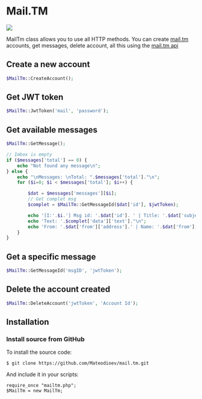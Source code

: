 Mail.TM
=======

![](https://i.imgur.com/ob0h4xk.png)

MailTm class allows you to use all HTTP methods. You can create [mail.tm](https://mail.tm) accounts, get messages, delete account, all this using the [mail.tm api](https://api.mail.tm)

Create a new account
--------

```php
$MailTm::CreateAccount();

```

Get JWT token
--------

```php
$MailTm::JwtToken('mail', 'password');

```

Get available messages
--------

```php
$MailTm::GetMessage();

// Imbox is empty
if ($messages['total'] == 0) {
	echo "Not found any message\n";
} else {
	echo "\nMessages: \nTotal: ".$messages['total']."\n";
	for ($i=0; $i < $messages['total']; $i++) {

		$dat = $messages['messages'][$i];
		// Get complet msg
		$complet = $MailTm::GetMessageId($dat['id'], $jwtToken);

		echo '[I:'.$i.'] Msg id: '.$dat['id']. ' | Title: '.$dat['subject']."\n";
		echo 'Text: '.$complet['data']['text']."\n";
		echo 'From: '.$dat['from']['address'].' | Name: '.$dat['from']['name']."\n\n";
	}
}

```


Get a specific message
--------

```php
$MailTm::GetMessageId('msgID', 'jwtToken');

```


Delete the account created
--------

```php
$MailTm::DeleteAccount('jwtToken', 'Account Id');

```



Installation
------------

### Install source from GitHub
To install the source code:

    $ git clone https://github.com/Mateodioev/mail.tm.git

And include it in your scripts:

    require_once "mailtm.php";
    $MailTm = new MailTm;


[the repository]: https://github.com/Mateodioev/mail.tm
